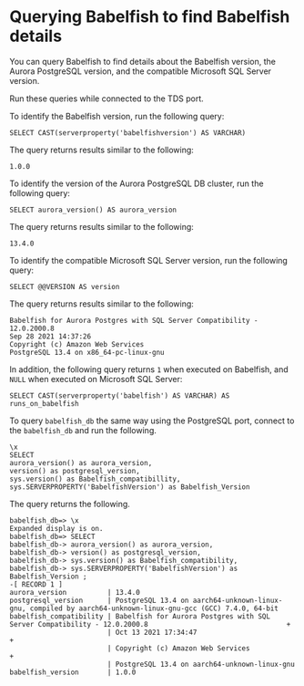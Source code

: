 # Querying Babelfish to find Babelfish details<a name="babelfish-information"></a>

You can query Babelfish to find details about the Babelfish version, the Aurora PostgreSQL version, and the compatible Microsoft SQL Server version\.

Run these queries while connected to the TDS port\.

To identify the Babelfish version, run the following query:

```
SELECT CAST(serverproperty('babelfishversion') AS VARCHAR)
```

The query returns results similar to the following:

```
1.0.0
```

To identify the version of the Aurora PostgreSQL DB cluster, run the following query:

```
SELECT aurora_version() AS aurora_version 
```

The query returns results similar to the following:

```
13.4.0
```

To identify the compatible Microsoft SQL Server version, run the following query:

```
SELECT @@VERSION AS version
```

The query returns results similar to the following:

```
Babelfish for Aurora Postgres with SQL Server Compatibility - 12.0.2000.8
Sep 28 2021 14:37:26
Copyright (c) Amazon Web Services
PostgreSQL 13.4 on x86_64-pc-linux-gnu
```

In addition, the following query returns `1` when executed on Babelfish, and `NULL` when executed on Microsoft SQL Server:

```
SELECT CAST(serverproperty('babelfish') AS VARCHAR) AS runs_on_babelfish
```

To query `babelfish_db` the same way using the PostgreSQL port, connect to the `babelfish_db` and run the following\.

```
\x
SELECT
aurora_version() as aurora_version,
version() as postgresql_version,
sys.version() as Babelfish_compatibillity,
sys.SERVERPROPERTY('BabelfishVersion') as Babelfish_Version
```

The query returns the following\.

```
babelfish_db=> \x
Expanded display is on.
babelfish_db=> SELECT
babelfish_db-> aurora_version() as aurora_version,
babelfish_db-> version() as postgresql_version,
babelfish_db-> sys.version() as Babelfish_compatibility,
babelfish_db-> sys.SERVERPROPERTY('BabelfishVersion') as Babelfish_Version ;
-[ RECORD 1 ]
aurora_version          | 13.4.0
postgresql_version      | PostgreSQL 13.4 on aarch64-unknown-linux-gnu, compiled by aarch64-unknown-linux-gnu-gcc (GCC) 7.4.0, 64-bit
babelfish_compatibility | Babelfish for Aurora Postgres with SQL Server Compatibility - 12.0.2000.8                                  +
                        | Oct 13 2021 17:34:47                                                                                       +
                        | Copyright (c) Amazon Web Services                                                                          +
                        | PostgreSQL 13.4 on aarch64-unknown-linux-gnu
babelfish_version       | 1.0.0
```